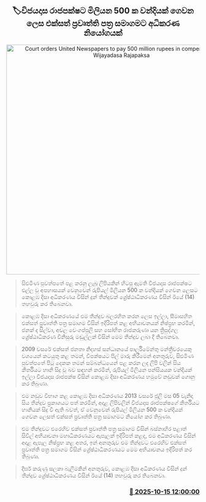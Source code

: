 <p align='center'><b><h2 align='center' title='Court orders United Newspapers to pay 500 million rupees in compensation to Wijayadasa Rajapaksa'>🏷විජයදාස රාජපක්ෂට මිලියන 500 ක වන්දියක් ගෙවන ලෙස එක්සත් ප්‍රවෘත්ති පත්‍ර සමාගමට අධිකරණ නියෝගයක්</h2></b></p>
<p align='center'><img src='https://helakuru.sgp1.cdn.digitaloceanspaces.com/esana/images/lib/wijedasa-rajapaksha[1].jpg' width='600' alt='Court orders United Newspapers to pay 500 million rupees in compensation to Wijayadasa Rajapaksa'></p>

> සිළුමිණ පුවත්පතේ පළ කරනු ලැබූ ලිපියකින් හිටපු ඇමති විජයදාස රාජපක්ෂට එල්ල වූ අපහාසයක් වෙනුවෙන් රුපියල් මිලියන 500 ක වන්දියක් ගෙවන ලෙසට කොළඹ දිසා අධිකරණය විසින් දුන් තීන්දුවක් ශ්‍රේෂ්ඨාධිකරණය විසින් ඊයේ (14) තහවුරු කර තිබෙනවා.

> කොළඹ දිසා අධිකරණයේ එම තීන්දුව බලරහිත කරන ලෙස ඉල්ලා, සීමාසහිත එක්සත් ප්‍රවෘත්ති පත්‍ර සමාගම විසින් ඉදිරිපත් කළ අභියාචනයක් නිෂ්ප්‍රභ කරමින්, ජනක් ද සිල්වා, අචල වෙංගප්පුලි සහ සෝභිත රාජකරුණා යන ත්‍රිපුද්ගල ශ්‍රේෂ්ඨාධිකරණ විනිසුරු මඬුල්ලක් විසින් මෙම තීන්දුව ලබා දී තිබෙනවා.

> 2009 වසරේ එක්සත් ජනතා නිදහස් සන්ධානයේ පාර්ලිමේන්තු මන්ත්‍රීවරයෙකු වශයෙන් කටයුතු කළ තමන්, විපක්ෂයට පිල් මාරු කිරීමෙන් අනතුරුව, සිළුමිණ පුවත්පතේ පිටු දෙකක තමන් සම්බන්ධයෙන් පළ කරන ලද ලිපි වලින් සිය කීර්තියට හානි සිදු වූ බව සඳහන් කරමින්, රුපියල් මිලියන පන්සියයක වන්දියක් ඉල්ලා විජයදාස රාජපක්ෂ විසින් කොළඹ දිසා අධිකරණය හමුවේ නඩුවක් ගොනු කර තිබුණා.

> එම නඩුව විභාග කළ කොළඹ දිසා අධිකරණය 2013 වසරේ ජූලි මස 05 වැනිදා සිය තීන්දුව ප්‍රකාශයට පත් කරමින්, අදාළ ලිපිවලින් විජයදාස රාජපක්ෂගේ කීර්තියට හානියක් සිදු වී ඇති බවත්, ඒ වෙනුවෙන් රුපියල් මිලියන 500 ක වන්දියක් ගෙවන ලෙසත් එක්සත් ප්‍රවෘත්ති පත්‍ර සමාගමට නියෝග කර තිබුණා.

> එම තීන්දුවට එරෙහිව එක්සත් ප්‍රවෘත්ති පත්‍ර සමාගම විසින් බස්නාහිර පළාත් සිවිල් අභියාචනා මහාධිකරණයට ඇපෑලක් ඉදිරිපත් කළද, එම අධිකරණය විසින් අදාළ ඇපෑල නිෂ්ප්‍රභ කළ අතර, ඉන් අනතුරුව එම තීන්දුවට එරෙහිව එක්සත් ප්‍රවෘත්ති පත්‍ර සමාගම විසින් ශ්‍රේෂ්ඨාධිකරණයට මෙම අභියාචනය ඉදිරිපත් කර තිබුණා.

> දීර්ඝ කරුණු සලකා බැලීමකින් අනතුරුව, කොළඹ දිසා අධිකරණය විසින් දුන් තීන්දුව ශ්‍රේෂ්ඨාධිකරණය විසින් ඊයේ (14) තහවුරු කර තිබෙනවා.



<h3 align='right'><a href='https://www.helakuru.lk/esana/p/114517/'>📅 2025-10-15 12:00:00</a></h3>
